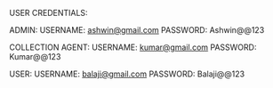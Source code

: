USER CREDENTIALS:

ADMIN: 
  USERNAME: ashwin@gmail.com
  PASSWORD: Ashwin@@123

COLLECTION AGENT: 
  USERNAME: kumar@gmail.com
  PASSWORD: Kumar@@123

USER: 
  USERNAME: balaji@gmail.com
  PASSWORD: Balaji@@123
  
